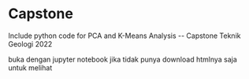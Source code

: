 # Capstone
Include python code for PCA and K-Means Analysis -- Capstone Teknik Geologi 2022 

buka dengan jupyter notebook
jika tidak punya download htmlnya saja untuk melihat
